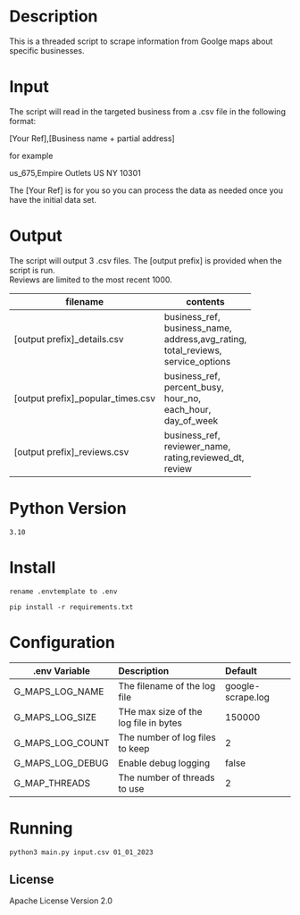 # Description

This is a threaded script to scrape information from Goolge maps about specific businesses.

# Input

The script will read in the targeted business from a .csv file in the following format:

[Your Ref],[Business name + partial address]

for example

us_675,Empire Outlets US NY 10301


The [Your Ref] is for you so you can process the data as needed once you have the initial data set.


# Output

The script will output 3 .csv files. The [output prefix] is provided when the script is run.<br/>Reviews are limited to the most recent 1000.



| filename                          | contents                                                                                        |
|-----------------------------------|-------------------------------------------------------------------------------------------------|
| [output prefix]_details.csv       | business_ref,<br/>business_name,<br/>address,avg_rating,<br/>total_reviews,</br>service_options |
| [output prefix]_popular_times.csv | business_ref,<br/>percent_busy,<br/>hour_no,<br/>each_hour,<br/>day_of_week                     |
| [output prefix]_reviews.csv       | business_ref,<br/>reviewer_name,<br/>rating,reviewed_dt,<br/>review                             |





# Python Version

```
3.10
```

# Install

```
rename .envtemplate to .env

pip install -r requirements.txt
```

# Configuration

| .env Variable    | Description                           | Default           |
|------------------|:--------------------------------------|:------------------|
| G_MAPS_LOG_NAME  | The filename of the log file          | google-scrape.log |
| G_MAPS_LOG_SIZE  | THe max size of the log file in bytes | 150000            |
| G_MAPS_LOG_COUNT | The number of log files to keep       | 2                 |
| G_MAPS_LOG_DEBUG | Enable debug logging                  | false             |
| G_MAP_THREADS    | The number of threads to use          | 2                 |


# Running


```
python3 main.py input.csv 01_01_2023
```
## License
Apache License Version 2.0